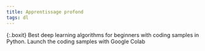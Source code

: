 ```yaml
---
title: Apprentissage profond
tags: dl
---
```


{:.boxit}
Best deep learning algorithms for beginners with coding samples in Python. Launch the coding samples with Google Colab
